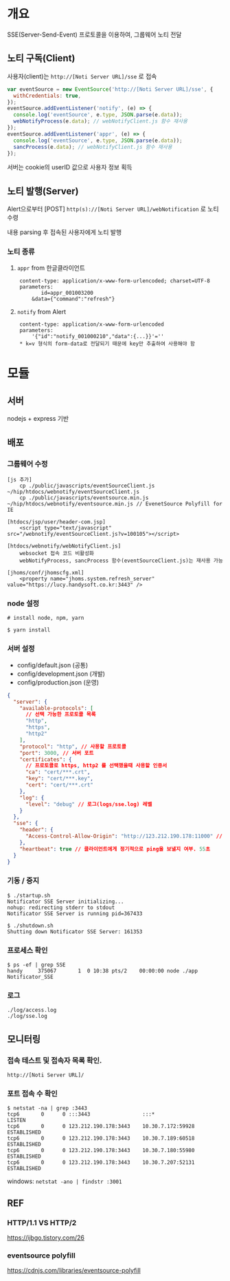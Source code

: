 # 개요

SSE(Server-Send-Event) 프로토콜을 이용하여, 그룹웨어 노티 전달

## 노티 구독(Client)

사용자(client)는 `http://[Noti Server URL]/sse` 로 접속

```js
var eventSource = new EventSource('http://[Noti Server URL]/sse', {
  withCredentials: true,
});
eventSource.addEventListener('notify', (e) => {
  console.log('eventSource', e.type, JSON.parse(e.data));
  webNotifyProcess(e.data); // webNotifyClient.js 함수 재사용
});
eventSource.addEventListener('appr', (e) => {
  console.log('eventSource', e.type, JSON.parse(e.data));
  sancProcess(e.data); // webNotifyClient.js 함수 재사용
});
```

서버는 cookie의 userID 값으로 사용자 정보 획득

## 노티 발행(Server)

Alert으로부터 [POST] `http(s)://[Noti Server URL]/webNotification` 로 노티 수령

내용 parsing 후 접속된 사용자에게 노티 발행

### 노티 종류

1. `appr` from 한글클라이언트

```
    content-type: application/x-www-form-urlencoded; charset=UTF-8
    parameters:
           id=appr_001003200
        &data={"command":"refresh"}
```

2. `notify` from Alert

```
    content-type: application/x-www-form-urlencoded
    parameters:
        '{"id":"notify_001000210","data":{...}}'=''
    * k=v 형식의 form-data로 전달되기 때문에 key만 추출하여 사용해야 함
```

# 모듈

## 서버

nodejs + express 기반

## 배포

### 그룹웨어 수정

    [js 추가]
        cp ./public/javascripts/eventSourceClient.js ~/hip/htdocs/webnotify/eventSourceClient.js
        cp ./public/javascripts/eventsource.min.js ~/hip/htdocs/webnotify/eventsource.min.js // EvenetSource Polyfill for IE

    [htdocs/jsp/user/header-com.jsp]
    	<script type="text/javascript" src="/webnotify/eventSourceClient.js?v=100105"></script>

    [htdocs/webnotify/webNotifyClient.js]
        websocket 접속 코드 비활성화
        webNotifyProcess, sancProcess 함수(eventSourceClient.js)는 재사용 가능

    [jhoms/conf/jhomscfg.xml]
        <property name="jhoms.system.refresh_server" value="https://lucy.handysoft.co.kr:3443" />

### node 설정

    # install node, npm, yarn

    $ yarn install

### 서버 설정

- config/default.json (공통)
- config/development.json (개발)
- config/production.json (운영)

```json
{
  "server": {
    "available-protocols": [
      // 선택 가능한 프로토콜 목록
      "http",
      "https",
      "http2"
    ],
    "protocol": "http", // 사용할 프로토콜
    "port": 3000, // 서버 포트
    "certificates": {
      // 프로토콜로 https, http2 를 선택했을때 사용할 인증서
      "ca": "cert/***.crt",
      "key": "cert/***.key",
      "cert": "cert/***.crt"
    },
    "log": {
      "level": "debug" // 로그(logs/sse.log) 레벨
    }
  },
  "sse": {
    "header": {
      "Access-Control-Allow-Origin": "http://123.212.190.178:11000" // 그룹웨어 서버 URL for CORS
    },
    "heartbeat": true // 클라이언트에게 정기적으로 ping을 보낼지 여부. 55초
  }
}
```

### 기동 / 중지

    $ ./startup.sh
    Notificator SSE Server initializing...
    nohup: redirecting stderr to stdout
    Notificator SSE Server is running pid=367433

    $ ./shutdown.sh
    Shutting down Notificator SSE Server: 161353

### 프로세스 확인

    $ ps -ef | grep SSE
    handy     375067       1  0 10:38 pts/2    00:00:00 node ./app Notificator_SSE

### 로그

    ./log/access.log
    ./log/sse.log

## 모니터링

### 접속 테스트 및 접속자 목록 확인.

`http://[Noti Server URL]/`

### 포트 접속 수 확인

    $ netstat -na | grep :3443
    tcp6       0      0 :::3443                 :::*                    LISTEN
    tcp6       0      0 123.212.190.178:3443    10.30.7.172:59928       ESTABLISHED
    tcp6       0      0 123.212.190.178:3443    10.30.7.189:60518       ESTABLISHED
    tcp6       0      0 123.212.190.178:3443    10.30.7.180:55980       ESTABLISHED
    tcp6       0      0 123.212.190.178:3443    10.30.7.207:52131       ESTABLISHED

windows: `netstat -ano | findstr :3001`

## REF

### HTTP/1.1 VS HTTP/2

https://ijbgo.tistory.com/26

### eventsource polyfill

https://cdnjs.com/libraries/eventsource-polyfill
